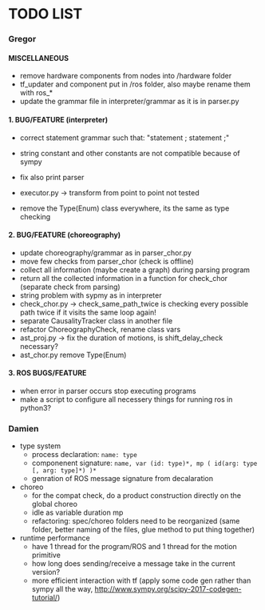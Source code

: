 TODO LIST
=========

### Gregor

#### MISCELLANEOUS
* remove hardware components from nodes into /hardware folder
* tf_updater and component put in /ros folder, also maybe rename them with ros_*
* update the grammar file in interpreter/grammar as it is in parser.py

#### 1. BUG/FEATURE (interpreter)
* correct statement grammar such that: "statement ; statement ;"
* string constant and other constants are not compatible because of sympy
* fix also print parser

* executor.py -> transform from point to point not tested
* remove the Type(Enum) class everywhere, its the same as type checking


#### 2. BUG/FEATURE (choreography)
* update choreography/grammar as in parser_chor.py
* move few checks from parser_chor (check is offline)
* collect all information (maybe create a graph) during parsing program
* return all the collected information in a function for check_chor (separate check from parsing)
* string problem with sypmy as in interpreter
* check_chor.py -> check_same_path_twice is checking every possible path twice if it visits the same loop again!
* separate CausalityTracker class in another file
* refactor ChoreographyCheck, rename class vars
* ast_proj.py -> fix the duration of motions, is shift_delay_check necessary?
* ast_chor.py remove Type(Enum)

#### 3. ROS BUGS/FEATURE
* when error in parser occurs stop executing programs
* make a script to configure all necessery things for running ros in python3?


### Damien

* type system
  - process declaration: `name: type`
  - componenent signature: `name, var (id: type)*, mp ( id(arg: type [, arg: type]*) )*`
  - genration of ROS message signature from decalaration
* choreo
  - for the compat check, do a product construction directly on the global choreo
  - idle as variable duration mp
  - refactoring: spec/choreo folders need to be reorganized (same folder, better naming of the files, glue method to put thing together)
* runtime performance
  - have 1 thread for the program/ROS and 1 thread for the motion primitive
  - how long does sending/receive a message take in the current version?
  - more efficient interaction with tf (apply some code gen rather than sympy all the way, http://www.sympy.org/scipy-2017-codegen-tutorial/)
